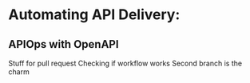 # Automating API Delivery:
## APIOps with OpenAPI

Stuff for pull request
Checking if workflow works
Second branch is the charm
